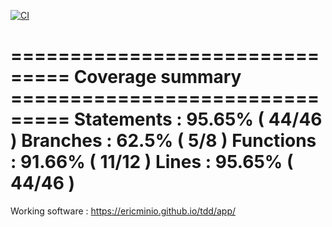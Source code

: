 [![CI](https://github.com/ericminio/tdd/actions/workflows/ci.yml/badge.svg)](https://github.com/ericminio/tdd/actions/workflows/ci.yml)

=============================== Coverage summary ===============================
Statements   : 95.65% ( 44/46 )
Branches     : 62.5% ( 5/8 )
Functions    : 91.66% ( 11/12 )
Lines        : 95.65% ( 44/46 )
================================================================================

Working software : https://ericminio.github.io/tdd/app/
